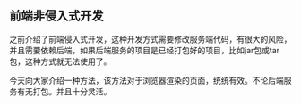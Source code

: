 ## 前端非侵入式开发

之前介绍了前端侵入式开发，这种开发方式需要修改服务端代码，有很大的风险，并且需要依赖后端，如果后端服务的项目是已经打包好的项目，比如jar包或tar包，这种方式就无法使用了。

今天向大家介绍一种方法，该方法对于浏览器渲染的页面，统统有效。不论后端服务有无打包。并且十分灵活。
